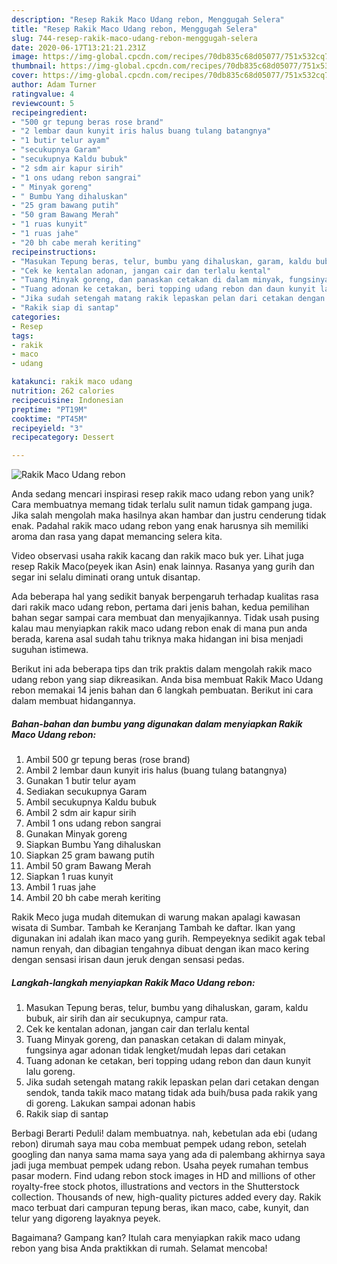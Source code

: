 ```yaml
---
description: "Resep Rakik Maco Udang rebon, Menggugah Selera"
title: "Resep Rakik Maco Udang rebon, Menggugah Selera"
slug: 744-resep-rakik-maco-udang-rebon-menggugah-selera
date: 2020-06-17T13:21:21.231Z
image: https://img-global.cpcdn.com/recipes/70db835c68d05077/751x532cq70/rakik-maco-udang-rebon-foto-resep-utama.jpg
thumbnail: https://img-global.cpcdn.com/recipes/70db835c68d05077/751x532cq70/rakik-maco-udang-rebon-foto-resep-utama.jpg
cover: https://img-global.cpcdn.com/recipes/70db835c68d05077/751x532cq70/rakik-maco-udang-rebon-foto-resep-utama.jpg
author: Adam Turner
ratingvalue: 4
reviewcount: 5
recipeingredient:
- "500 gr tepung beras rose brand"
- "2 lembar daun kunyit iris halus buang tulang batangnya"
- "1 butir telur ayam"
- "secukupnya Garam"
- "secukupnya Kaldu bubuk"
- "2 sdm air kapur sirih"
- "1 ons udang rebon sangrai"
- " Minyak goreng"
- " Bumbu Yang dihaluskan"
- "25 gram bawang putih"
- "50 gram Bawang Merah"
- "1 ruas kunyit"
- "1 ruas jahe"
- "20 bh cabe merah keriting"
recipeinstructions:
- "Masukan Tepung beras, telur, bumbu yang dihaluskan, garam, kaldu bubuk, air sirih dan air secukupnya, campur rata."
- "Cek ke kentalan adonan, jangan cair dan terlalu kental"
- "Tuang Minyak goreng, dan panaskan cetakan di dalam minyak, fungsinya agar adonan tidak lengket/mudah lepas dari cetakan"
- "Tuang adonan ke cetakan, beri topping udang rebon dan daun kunyit lalu goreng."
- "Jika sudah setengah matang rakik lepaskan pelan dari cetakan dengan sendok, tanda takik maco matang tidak ada buih/busa pada rakik yang di goreng. Lakukan sampai adonan habis"
- "Rakik siap di santap"
categories:
- Resep
tags:
- rakik
- maco
- udang

katakunci: rakik maco udang 
nutrition: 262 calories
recipecuisine: Indonesian
preptime: "PT19M"
cooktime: "PT45M"
recipeyield: "3"
recipecategory: Dessert

---
```



![Rakik Maco Udang rebon](https://img-global.cpcdn.com/recipes/70db835c68d05077/751x532cq70/rakik-maco-udang-rebon-foto-resep-utama.jpg)

Anda sedang mencari inspirasi resep rakik maco udang rebon yang unik? Cara membuatnya memang tidak terlalu sulit namun tidak gampang juga. Jika salah mengolah maka hasilnya akan hambar dan justru cenderung tidak enak. Padahal rakik maco udang rebon yang enak harusnya sih memiliki aroma dan rasa yang dapat memancing selera kita.

Video observasi usaha rakik kacang dan rakik maco buk yer. Lihat juga resep Rakik Maco(peyek ikan Asin) enak lainnya. Rasanya yang gurih dan segar ini selalu diminati orang untuk disantap.

Ada beberapa hal yang sedikit banyak berpengaruh terhadap kualitas rasa dari rakik maco udang rebon, pertama dari jenis bahan, kedua pemilihan bahan segar sampai cara membuat dan menyajikannya. Tidak usah pusing kalau mau menyiapkan rakik maco udang rebon enak di mana pun anda berada, karena asal sudah tahu triknya maka hidangan ini bisa menjadi suguhan istimewa.


Berikut ini ada beberapa tips dan trik praktis dalam mengolah rakik maco udang rebon yang siap dikreasikan. Anda bisa membuat Rakik Maco Udang rebon memakai 14 jenis bahan dan 6 langkah pembuatan. Berikut ini cara dalam membuat hidangannya.

<!--inarticleads1-->

##### Bahan-bahan dan bumbu yang digunakan dalam menyiapkan Rakik Maco Udang rebon:

1. Ambil 500 gr tepung beras (rose brand)
1. Ambil 2 lembar daun kunyit iris halus (buang tulang batangnya)
1. Gunakan 1 butir telur ayam
1. Sediakan secukupnya Garam
1. Ambil secukupnya Kaldu bubuk
1. Ambil 2 sdm air kapur sirih
1. Ambil 1 ons udang rebon sangrai
1. Gunakan  Minyak goreng
1. Siapkan  Bumbu Yang dihaluskan
1. Siapkan 25 gram bawang putih
1. Ambil 50 gram Bawang Merah
1. Siapkan 1 ruas kunyit
1. Ambil 1 ruas jahe
1. Ambil 20 bh cabe merah keriting


Rakik Meco juga mudah ditemukan di warung makan apalagi kawasan wisata di Sumbar. Tambah ke Keranjang Tambah ke daftar. Ikan yang digunakan ini adalah ikan maco yang gurih. Rempeyeknya sedikit agak tebal namun renyah, dan dibagian tengahnya dibuat dengan ikan maco kering dengan sensasi irisan daun jeruk dengan sensasi pedas. 

<!--inarticleads2-->

##### Langkah-langkah menyiapkan Rakik Maco Udang rebon:

1. Masukan Tepung beras, telur, bumbu yang dihaluskan, garam, kaldu bubuk, air sirih dan air secukupnya, campur rata.
1. Cek ke kentalan adonan, jangan cair dan terlalu kental
1. Tuang Minyak goreng, dan panaskan cetakan di dalam minyak, fungsinya agar adonan tidak lengket/mudah lepas dari cetakan
1. Tuang adonan ke cetakan, beri topping udang rebon dan daun kunyit lalu goreng.
1. Jika sudah setengah matang rakik lepaskan pelan dari cetakan dengan sendok, tanda takik maco matang tidak ada buih/busa pada rakik yang di goreng. Lakukan sampai adonan habis
1. Rakik siap di santap


Berbagi Berarti Peduli! dalam membuatnya. nah, kebetulan ada ebi (udang rebon) dirumah saya mau coba membuat pempek udang rebon, setelah googling dan nanya sama mama saya yang ada di palembang akhirnya saya jadi juga membuat pempek udang rebon. Usaha peyek rumahan tembus pasar modern. Find udang rebon stock images in HD and millions of other royalty-free stock photos, illustrations and vectors in the Shutterstock collection. Thousands of new, high-quality pictures added every day. Rakik maco terbuat dari campuran tepung beras, ikan maco, cabe, kunyit, dan telur yang digoreng layaknya peyek. 

Bagaimana? Gampang kan? Itulah cara menyiapkan rakik maco udang rebon yang bisa Anda praktikkan di rumah. Selamat mencoba!
